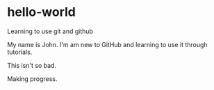# hello-world
Learning to use git and github

My name is John. I'm am new to GitHub and learning to use it through tutorials.

This isn't so bad.

Making progress.
